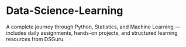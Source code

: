 # Data-Science-Learning
A complete journey through Python, Statistics, and Machine Learning — includes daily assignments, hands-on projects, and structured learning resources from DSGuru.

